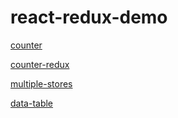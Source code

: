 # react-redux-demo

[counter](https://codesandbox.io/s/github/aurimas4/react-redux-demo/tree/master/packages/counter)

[counter-redux](https://codesandbox.io/s/github/aurimas4/react-redux-demo/tree/master/packages/counter-redux)

[multiple-stores](https://codesandbox.io/s/github/aurimas4/react-redux-demo/tree/master/packages/multiple-stores)

[data-table](https://codesandbox.io/s/github/aurimas4/react-redux-demo/tree/master/packages/data-table)

